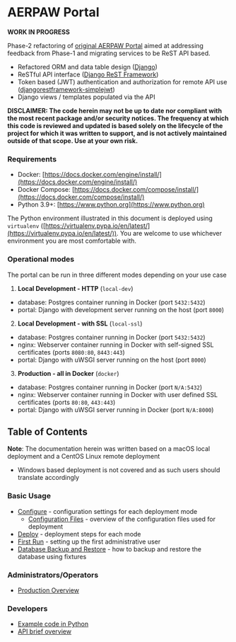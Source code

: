 # AERPAW Portal

**WORK IN PROGRESS**

Phase-2 refactoring of [original AERPAW Portal](https://github.com/AERPAW-Platform-Control/portal) aimed at addressing feedback from Phase-1 and migrating services to be ReST API based.

- Refactored ORM and data table design ([Django](https://docs.djangoproject.com/en/4.0/))
- ReSTful API interface ([Django ReST Framework](https://www.django-rest-framework.org))
- Token based (JWT) authentication and authorization for remote API use ([djangorestframework-simplejwt](https://django-rest-framework-simplejwt.readthedocs.io/en/latest/))
- Django views / templates populated via the API

**DISCLAIMER: The code herein may not be up to date nor compliant with the most recent package and/or security notices. The frequency at which this code is reviewed and updated is based solely on the lifecycle of the project for which it was written to support, and is not actively maintained outside of that scope. Use at your own risk.**

### Requirements

- Docker: [https://docs.docker.com/engine/install/](https://docs.docker.com/engine/install/)
- Docker Compose: [https://docs.docker.com/compose/install/](https://docs.docker.com/compose/install/)
- Python 3.9+: [https://www.python.org](https://www.python.org)

The Python environment illustrated in this document is deployed using `virtualenv` ([https://virtualenv.pypa.io/en/latest/](https://virtualenv.pypa.io/en/latest/)). You are welcome to use whichever environment you are most comfortable with.

### Operational modes

The portal can be run in three different modes depending on your use case

1. **Local Development - HTTP** (`local-dev`)
  - database: Postgres container running in Docker (port `5432:5432`)
  - portal: Django with development server running on the host (port `8000`)
2. **Local Development - with SSL** (`local-ssl`)
  - database: Postgres container running in Docker (port `5432:5432`)
  - nginx: Webserver container running in Docker with self-signed SSL certificates (ports `8080:80`, `8443:443`)
  - portal: Django with uWSGI server running on the host (port `8000`)
3. **Production - all in Docker** (`docker`)
  - database: Postgres container running in Docker (port `N/A:5432`)
  - nginx: Webserver container running in Docker with user defined SSL certificates (ports `80:80`, `443:443`)
  - portal: Django with uWSGI server running in Docker (port `N/A:8000`)

## Table of Contents

**Note**: The documentation herein was written based on a macOS local deployment and a CentOS Linux remote deployment

- Windows based deployment is not covered and as such users should translate accordingly

### Basic Usage

- [Configure](./docs/configure.md) - configuration settings for each deployment mode
  - [Configuration Files](./docs/configuration-files.md) - overview of the configuration files used for deployment
- [Deploy](./docs/deploy.md) - deployment steps for each mode
- [First Run](./docs/first-run.md) - setting up the first administrative user
- [Database Backup and Restore](./docs/db-backup-restore.md) - how to backup and restore the database using fixtures

### Administrators/Operators

- [Production Overview](./docs/production-overview.md)

### Developers

- [Example code in Python](./examples/README.md)
- [API brief overview](./API_ENDPOINTS.md)
